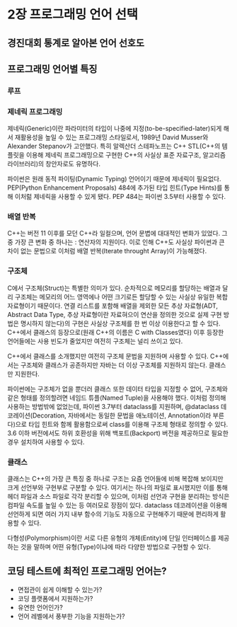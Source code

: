 # 2장 프로그래밍 언어 선택

## 경진대회 통계로 알아본 언어 선호도

## 프로그래밍 언어별 특징

### 루프

### 제네릭 프로그래밍
제네릭(Generic)이란 파라미터의 타입이 나중에 지정(to-be-specified-later)되게 해서 재활용성을 높일 수 있는 프로그래밍 스타일로서, 1989년 David Musser와 Alexander Stepanov가 고안했다. 특히 알렉산더 스테파노프는 C++ STL(C++의 템플릿을 이용해 제네릭 프로그래밍으로 구현한 C++의 사실상 표준 자료구조, 알고리즘 라이브러리)의 창안자로도 유명하다.

파이썬은 원래 동적 파이팅(Dynamic Typing) 언어이기 때문에 제네릭이 필요없다. PEP(Python Enhancement Proposals) 484에 추가된 타입 힌트(Type Hints)를 통해 이처럶 제네릭을 사용할 수 있게 됐다. PEP 484는 파이썬 3.5부터 사용할 수 있다.

### 배열 반복
C++는 버전 11 이후를 모던 C++라 일컬으며, 언어 문볍에 대대적인 변화가 있었다. 그 중 가장 큰 변화 중 하나는 : 연산자의 지원이다. 이로 인해 C++도 사실상 파이썬과 큰 차이 없는 문법으로 이처럼 배열 반복(Iterate throught Array)이 가능해졌다.

### 구조체
C에서 구조체(Struct)는 특별한 의미가 있다. 순차적으로 메모리를 할당하는 배열과 달리 구조체는 메모리의 어느 영역에나 어떤 크기로든 할당할 수 있는 사실상 유일한 복합 자료형이기 때문이다. 연결 리스트를 포함해 배열을 제외한 모든 추상 자료형(ADT, Abstract Data Type, 추상 자료형이란 자료혀으이 연산을 정의한 것으로 실제 구현 방법은 명시하지 않는다)의 구현은 사실상 구조체를 한 번 이상 이용한다고 할 수 있다. C++에서 클래스의 등장으로(원래 C++의 이름은 C with Classes였다) 이후 등장한 언어들에는 사용 빈도가 줄었지만 여전히 구조체는 널리 쓰이고 있다.

C++에서 클래스를 소개했지만 여전히 구조체 문법을 지원하며 사용할 수 있다. C++에서는 구조체와 클래스가 공존하지만 자바는 더 이상 구조체를 지원하지 않는다. 클래스만 지원한다. 

파이썬에는 구조체가 없을 뿐더러 클래스 또한 데이터 타입을 지정할 수 없어, 구조체와 같은 형태를 정의할려면 네임드 튜플(Named Tuple)을 사용해야 했다. 이처럼 정의해 사용하는 방법밖에 없었는데, 파이썬 3.7부터 dataclass를 지원하며, @dataclass 데코레이션(Decoration, 자바에서는 동일한 문법을 애노테이션, Annotation이라 부른다)으로 타입 힌트와 함께 활용함으로써 class를 이용해 구조체 형태로 정의할 수 있다. 3.6 이하 버전에서도 하위 호환성을 위해 백포트(Backport) 버전을 제공하므로 필요한 경우 설치하여 사용할 수 있다.

### 클래스
클래스는 C++의 가장 큰 특징 중 하나로 구조는 요즘 언어들에 비해 복잡해 보이지만 크게 선언부와 구현부로 구분할 수 있다. 여기서는 하나의 파일로 표시했지만 이를 통해 헤더 파일과 소스 파일로 각각 분리할 수 있으며, 이처럼 선언과 구현을 분리하는 방식은 컴파일 속도를 높일 수 있는 등 여러모로 장점이 있다. dataclass 데코레이션을 이용해 선언하게 되면 여러 가지 내부 함수의 기능도 자동으로 구현해주기 때문에 편리하게 활용할 수 있다.

다형성(Polymorphism)이란 서로 다른 유형의 개체(Entity)에 단일 인터페이스를 제공하는 것을 말하며 어떤 유형(Type)이냐에 따라 다양한 방법으로 구현할 수 있다.

## 코딩 테스트에 최적인 프로그래밍 언어는?
- 면접관이 쉽게 이해할 수 있는가?
- 코딩 플랫폼에서 지원하는가?
- 유연한 언어인가?
- 언어 레벨에서 풍부한 기능을 지원하는가?
